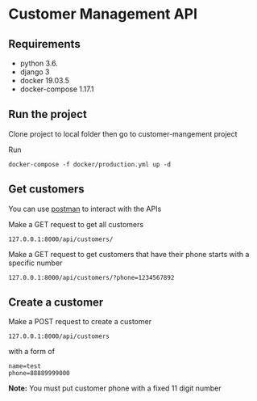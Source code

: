 # Customer Management API

## Requirements

- python 3.6.
- django 3
- docker 19.03.5
- docker-compose 1.17.1

## Run the project

Clone project to local folder then go to customer-mangement project

Run
```
docker-compose -f docker/production.yml up -d
```

## Get customers
You can use [postman](https://www.postman.com/) to interact with the APIs

Make a GET request to get all customers
```
127.0.0.1:8000/api/customers/
```

Make a GET request to get customers that have their phone starts with a specific number
```
127.0.0.1:8000/api/customers/?phone=1234567892
```

## Create a customer

Make a POST request to create a customer
```
127.0.0.1:8000/api/customers
```

with a form of
```
name=test
phone=88889999000
```

__Note:__ You must put customer phone with a fixed 11 digit number